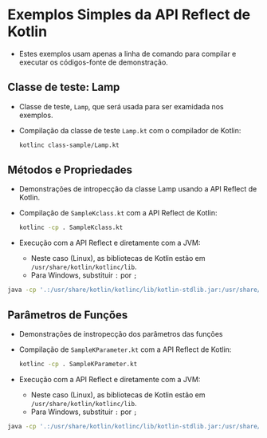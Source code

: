# Exemplos Simples da API Reflect de Kotlin

- Estes exemplos usam apenas a linha de comando para compilar e executar os códigos-fonte de demonstração.

## Classe de teste: Lamp

- Classe de teste, `Lamp`, que será usada para ser examidada nos exemplos.
- Compilação da classe de teste `Lamp.kt` com o compilador de Kotlin:

  ```bash
  kotlinc class-sample/Lamp.kt
  ```

## Métodos e Propriedades

- Demonstrações de intropecção da classe Lamp usando a API Reflect de Kotlin.
- Compilação de `SampleKclass.kt` com a API Reflect de Kotlin:

  ```bash
  kotlinc -cp . SampleKclass.kt
  ```

- Execução com a API Reflect e diretamente com a JVM:
  - Neste caso (Linux), as bibliotecas de Kotlin estão em `/usr/share/kotlin/kotlinc/lib`.
  - Para Windows, substituir `:` por `;`
  
```bash
java -cp '.:/usr/share/kotlin/kotlinc/lib/kotlin-stdlib.jar:/usr/share/kotlin/kotlinc/lib/kotlin-reflect.jar' SampleKclassKt
```

## Parâmetros de Funções

- Demonstrações de instropecção dos parâmetros das funções
- Compilação de `SampleKParameter.kt` com a API Reflect de Kotlin:

  ```bash
  kotlinc -cp . SampleKParameter.kt
  ```

- Execução com a API Reflect e diretamente com a JVM:
  - Neste caso (Linux), as bibliotecas de Kotlin estão em `/usr/share/kotlin/kotlinc/lib`.
  - Para Windows, substituir `:` por `;`

```bash
java -cp '.:/usr/share/kotlin/kotlinc/lib/kotlin-stdlib.jar:/usr/share/kotlin/kotlinc/lib/kotlin-reflect.jar' SampleKParameterKt
```